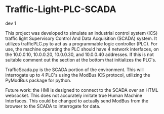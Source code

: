 # Traffic-Light-PLC-SCADA

dev 1

This project was developed to simulate an industrial control system (ICS) traffic light Supervisory Control And Data Acquisition (SCADA) system. It utilizes trafficPLC.py to act as a programmable logic controller (PLC). For use, the machine operating the PLC should have 4 network interfaces, on the 10.0.0.10, 10.0.0.20, 10.0.0.30, and 10.0.0.40 addresses. If this is not suitable comment out the section at the bottom that initializes the PLC's.

TrafficScada.py is the SCADA portion of the environment. This will interrogate up to 4 PLC's using the ModBus ICS protocol, utilizing the PyModBus package for python.

Future work: the HMI is designed to connect to the SCADA over an HTML websocket. This does not accurately imitate true Human Machine Interfaces. This could be changed to actually send ModBus from the browser to the SCADA to interrogate for data.
